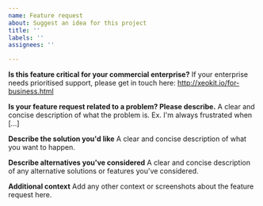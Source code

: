 ```yaml
---
name: Feature request
about: Suggest an idea for this project
title: ''
labels: ''
assignees: ''

---
```


**Is this feature critical for your commercial enterprise?**
If your enterprise needs prioritised support, please get in touch here: http://xeokit.io/for-business.html 

**Is your feature request related to a problem? Please describe.**
A clear and concise description of what the problem is. Ex. I'm always frustrated when [...]

**Describe the solution you'd like**
A clear and concise description of what you want to happen.

**Describe alternatives you've considered**
A clear and concise description of any alternative solutions or features you've considered.

**Additional context**
Add any other context or screenshots about the feature request here.
